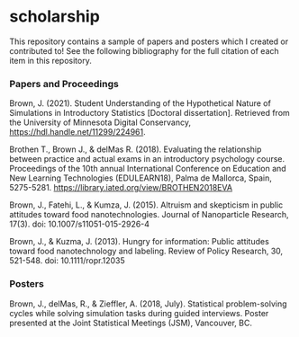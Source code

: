 # scholarship

This repository contains a sample of papers and posters which I created or contributed to!  See the following bibliography for the full citation of each item in this repository.

### Papers and Proceedings
Brown, J. (2021). Student Understanding of the Hypothetical Nature of Simulations in Introductory Statistics [Doctoral dissertation]. Retrieved from the University of Minnesota Digital Conservancy, https://hdl.handle.net/11299/224961.

Brothen T., Brown J., & delMas R. (2018). Evaluating the relationship between practice and actual exams in an introductory psychology course. Proceedings of the 10th annual International Conference on Education and New Learning Technologies (EDULEARN18), Palma de Mallorca, Spain, 5275-5281. https://library.iated.org/view/BROTHEN2018EVA 

Brown, J., Fatehi, L., & Kumza, J. (2015). Altruism and skepticism in public attitudes toward food nanotechnologies. Journal of Nanoparticle Research, 17(3). doi: 10.1007/s11051-015-2926-4

Brown, J., & Kuzma, J. (2013). Hungry for information: Public attitudes toward food nanotechnology and labeling. Review of Policy Research, 30, 521-548. doi: 10.1111/ropr.12035

### Posters
Brown, J., delMas, R., & Zieffler, A. (2018, July). Statistical problem-solving cycles while solving simulation tasks during guided interviews. Poster presented at the Joint Statistical Meetings (JSM), Vancouver, BC.
